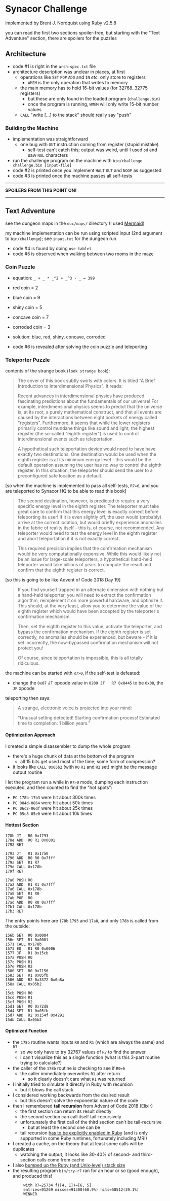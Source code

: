 # Synacor Challenge

implemented by Brent J. Nordquist using Ruby v2.5.8

you can read the first two sections spoiler-free, but starting with the "Text Adventure" section, there are spoilers for the puzzles

## Architecture

- code #1 is right in the `arch-spec.txt` file
- architecture description was unclear in places, at first
  - operations like `SET` `POP` `ADD` and `IN` _etc._ only store to registers
    - `WMEM` is the only operation that writes to memory
  - the main memory has to hold 16-bit values (for 32768..32775 registers)
    - but these are only found in the loaded program (`challenge.bin`)
    - once the program is running, `WMEM` will only write 15-bit number values
  - `CALL` "write [...] to the stack" should really say "push"

### Building the Machine

- implementation was straightforward
  - one bug with `OUT` instruction coming from register (stupid mistake)
    - self-test can't catch this; output was weird, until I used `od` and saw `NUL` characters
- run the challenge program on the machine with `bin/challenge challenge.bin [input-file]`
- code #2 is printed once you implement `HALT` `OUT` and `NOOP` as suggested
- code #3 is printed once the machine passes all self-tests

---

**SPOILERS FROM THIS POINT ON!**

---

## Text Adventure

see the dungeon maps in the `doc/maps/` directory (I used [Mermaid](https://mermaid-js.github.io/mermaid/))

my machine implementation can be run using scripted input (2nd argument to `bin/challenge`); see `input.txt` for the dungeon run

- code #4 is found by doing `use tablet`
- code #5 is observed when walking between two rooms in the maze

### Coin Puzzle

- equation: `_ + _ * _^2 + _^3 - _ = 399`
- red coin = 2
- blue coin = 9
- shiny coin = 5
- concave coin = 7
- corroded coin = 3
- solution: blue, red, shiny, concave, corroded

- code #6 is revealed after solving the coin puzzle and teleporting

### Teleporter Puzzle

contents of the strange book (`look strange book`):

> The cover of this book subtly swirls with colors.  It is titled "A Brief Introduction to Interdimensional Physics".  It reads:
>
> Recent advances in interdimensional physics have produced fascinating
> predictions about the fundamentals of our universe!  For example,
> interdimensional physics seems to predict that the universe is, at its root, a
> purely mathematical construct, and that all events are caused by the
> interactions between eight pockets of energy called "registers".
> Furthermore, it seems that while the lower registers primarily control mundane
> things like sound and light, the highest register (the so-called "eighth
> register") is used to control interdimensional events such as teleportation.
>
> A hypothetical such teleportation device would need to have have exactly two
> destinations.  One destination would be used when the eighth register is at its
> minimum energy level - this would be the default operation assuming the user
> has no way to control the eighth register.  In this situation, the teleporter
> should send the user to a preconfigured safe location as a default.

[so when the machine is implemented to pass all self-tests, `R7=0`, and you are teleported to Synacor HQ to be able to read this book]

> The second destination, however, is predicted to require a very specific
> energy level in the eighth register.  The teleporter must take great care to
> confirm that this energy level is exactly correct before teleporting its user!
> If it is even slightly off, the user would (probably) arrive at the correct
> location, but would briefly experience anomalies in the fabric of reality
> itself - this is, of course, not recommended.  Any teleporter would need to test
> the energy level in the eighth register and abort teleportation if it is not
> exactly correct.
>
> This required precision implies that the confirmation mechanism would be very
> computationally expensive.  While this would likely not be an issue for
> large-scale teleporters, a hypothetical hand-held teleporter would take billions
> of years to compute the result and confirm that the eighth register is correct.

[so this is going to be like Advent of Code 2018 Day 19]

> If you find yourself trapped in an alternate dimension with nothing but a
> hand-held teleporter, you will need to extract the confirmation algorithm,
> reimplement it on more powerful hardware, and optimize it.  This should, at the
> very least, allow you to determine the value of the eighth register which would
> have been accepted by the teleporter's confirmation mechanism.
>
> Then, set the eighth register to this value, activate the teleporter, and
> bypass the confirmation mechanism.  If the eighth register is set correctly, no
> anomalies should be experienced, but beware - if it is set incorrectly, the
> now-bypassed confirmation mechanism will not protect you!
>
> Of course, since teleportation is impossible, this is all totally ridiculous.

the machine can be started with `R7>0`, if the self-test is defeated:
- change the `0x07` JT opcode value in `0209 JT   R7 0x0445` to be `0x08`, the `JF` opcode

teleporting then says:

> A strange, electronic voice is projected into your mind:
>
>   "Unusual setting detected!  Starting confirmation process!  Estimated time to completion: 1 billion years."

#### Optimization Approach

I created a simple disassembler to dump the whole program

- there's a huge chunk of data at the bottom of the program
  - all 15 bits get used most of the time; some form of compression?
- it looks like `CALL 0x05b2` (with `R0` `R1` and `R2` set) might be the message output routine

I let the program run a while in `R7>0` mode, dumping each instruction executed, and then counted to find the "hot spots":

- `PC 178b-17b3` were hit about 300k times
- `PC 084d-0864` were hit about 50k times
- `PC 06c2-06df` were hit about 25k times
- `PC 05c8-05e0` were hit about 10k times

#### Hottest Section

```
178b JT   R0 0x1793
178e ADD  R0 R1 0x0001
1792 RET

1793 JT   R1 0x17a0
1796 ADD  R0 R0 0x7fff
179a SET  R1 R7
179d CALL 0x178b
179f RET

17a0 PUSH R0
17a2 ADD  R1 R1 0x7fff
17a6 CALL 0x178b
17a8 SET  R1 R0
17ab POP  R0
17ad ADD  R0 R0 0x7fff
17b1 CALL 0x178b
17b3 RET
```

The entry points here are `178b` `1793` and `17a0`, and only `178b` is called from the outside:

```
156b SET  R0 0x0004
156e SET  R1 0x0001
1571 CALL 0x178b
1573 EQ   R1 R0 0x0006
1577 JF   R1 0x15cb
157a PUSH R0
157c PUSH R1
157e PUSH R2
1580 SET  R0 0x7156
1583 SET  R1 0x05fb
1586 ADD  R2 0x3372 0x0a8a
158a CALL 0x05b2
...
15cb PUSH R0
15cd PUSH R1
15cf PUSH R2
15d1 SET  R0 0x72d8
15d4 SET  R1 0x05fb
15d7 ADD  R2 0x154f 0x4291
15db CALL 0x05b2
```

#### Optimized Function

- the `178b` routine wants inputs `R0` and `R1` (which are always the same) and `R7`
  - so we only have to try 32767 values of `R7` to find the answer
  - I can't visualize this as a single function (what is this 3-part routine trying to calculate?)
- the caller of the `178b` routine is checking to see if `R0=6`
  - the caller immediately overwrites `R1` after return
    - so it clearly doesn't care what `R1` was returned
- I initially tried to simulate it directly in Ruby with recursion
  - but it blows the call stack
- I considered working backwards from the desired result
  - but this doesn't solve the exponential nature of the code
- then I remembered **tail recursion** from Advent of Code 2018 (Elixir)
  - the first section can return its result directly
  - the second section can call itself tail-recursively
  - unfortunately the first call of the third section can't be tail-recursive
    - but at least the second one can be
  - tail recursion [has to be explicitly enabled in Ruby](https://harfangk.github.io/2017/01/01/how-to-enable-tail-call-recursion-in-ruby.html) (and is only supported in some Ruby runtimes, fortunately including MRI)
- I created a cache, on the theory that at least some calls will be duplicates
  - watching the output, it looks like 30-40% of second- and third-section calls come from cache
- I also [bumped up the Ruby (and Unix-level) stack size](https://stackoverflow.com/a/30816311/291754)
- the resulting program `bin/try-r7` ran for an hour or so (good enough), and produced this!
```
        with R7=25734 f([4, 1])=[6, 5]
        entries=91269 misses=91300(60.9%) hits=58512(39.1%)
        WINNER
```
